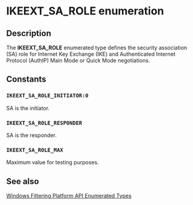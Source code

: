 # IKEEXT_SA_ROLE enumeration

## Description

The **IKEEXT_SA_ROLE** enumerated type defines the security association (SA) role for Internet Key Exchange (IKE) and Authenticated Internet Protocol (AuthIP) Main Mode or Quick Mode negotiations.

## Constants

### `IKEEXT_SA_ROLE_INITIATOR:0`

SA is the initiator.

### `IKEEXT_SA_ROLE_RESPONDER`

SA is the responder.

### `IKEEXT_SA_ROLE_MAX`

Maximum value for testing purposes.

## See also

[Windows Filtering Platform API Enumerated Types](https://learn.microsoft.com/windows/desktop/FWP/fwp-enums)